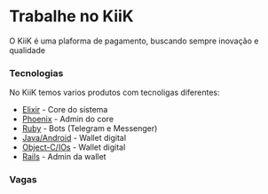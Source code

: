 # Trabalhe no KiiK

O KiiK é uma plaforma de pagamento, buscando sempre inovação e qualidade

### Tecnologias

No KiiK temos varios produtos com tecnoligas diferentes:

* [Elixir](https://elixir.org) - Core do sistema
* [Phoenix](https://phoenixframework.org) - Admin do core
* [Ruby](https://ruby-lang.org) - Bots (Telegram e Messenger)
* [Java/Android](https://developer.android.com) - Wallet digital
* [Object-C/IOs](https://developer.apple.com) - Wallet digital
* [Rails](http://rubyonrails.org/) - Admin da wallet

### Vagas
